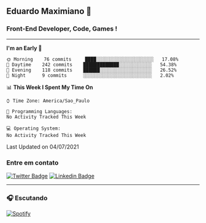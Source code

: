## Eduardo Maximiano 👋

### Front-End Developer, Code, Games !

---

<!--START_SECTION:waka-->
**I'm an Early 🐤** 

```text
🌞 Morning    76 commits     ████░░░░░░░░░░░░░░░░░░░░░   17.08% 
🌆 Daytime    242 commits    █████████████░░░░░░░░░░░░   54.38% 
🌃 Evening    118 commits    ██████░░░░░░░░░░░░░░░░░░░   26.52% 
🌙 Night      9 commits      ░░░░░░░░░░░░░░░░░░░░░░░░░   2.02%

```


📊 **This Week I Spent My Time On** 

```text
⌚︎ Time Zone: America/Sao_Paulo

💬 Programming Languages: 
No Activity Tracked This Week

💻 Operating System: 
No Activity Tracked This Week

```


 Last Updated on 04/07/2021
<!--END_SECTION:waka-->

### Entre em contato

[![Twitter Badge](https://img.shields.io/badge/-@edmaxi-1ca0f1?style=flat-square&labelColor=1ca0f1&logo=twitter&logoColor=white&link=https://twitter.com/edmaxi)](https://twitter.com/edmaxi)
[![Linkedin Badge](https://img.shields.io/badge/-Eduardo_Maximiano-0077B5?style=flat-square&logo=Linkedin&logoColor=white&link=https://www.linkedin.com/in/maximiano-eduardo)](https://www.linkedin.com/in/maximiano-eduardo)

---

### 🎧 Escutando
[![Spotify](https://novatorem-sandy.vercel.app/api/spotify)](https://open.spotify.com/user/comgigo)
